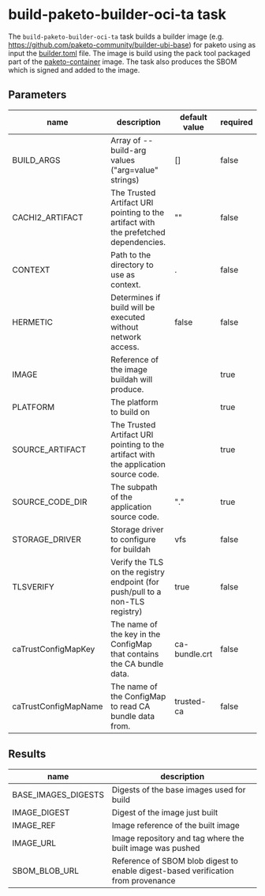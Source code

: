 # build-paketo-builder-oci-ta task

The `build-paketo-builder-oci-ta` task builds a builder image (e.g. https://github.com/paketo-community/builder-ubi-base) for paketo using as input the [builder.toml](https://buildpacks.io/docs/reference/config/builder-config/) file. The image is build using the pack tool packaged part of the [paketo-container](https://github.com/konflux-ci/paketo-container/) image.
The task also produces the SBOM which is signed and added to the image.

## Parameters
| name                 | description                                                                         | default value | required |
|----------------------|-------------------------------------------------------------------------------------|---------------|----------|
| BUILD_ARGS           | Array of --build-arg values ("arg=value" strings)                                   | []            | false    |
| CACHI2_ARTIFACT      | The Trusted Artifact URI pointing to the artifact with the prefetched dependencies. | ""            | false    |
| CONTEXT              | Path to the directory to use as context.                                            | .             | false    |
| HERMETIC             | Determines if build will be executed without network access.                        | false         | false    |
| IMAGE                | Reference of the image buildah will produce.                                        |               | true     |
| PLATFORM             | The platform to build on                                                            |               | true     |
| SOURCE_ARTIFACT      | The Trusted Artifact URI pointing to the artifact with the application source code. |               | true     |
| SOURCE_CODE_DIR      | The subpath of the application source code.                                         | "."           | true     |
| STORAGE_DRIVER       | Storage driver to configure for buildah                                             | vfs           | false    |
| TLSVERIFY            | Verify the TLS on the registry endpoint (for push/pull to a non-TLS registry)       | true          | false    |
| caTrustConfigMapKey  | The name of the key in the ConfigMap that contains the CA bundle data.              | ca-bundle.crt | false    |
| caTrustConfigMapName | The name of the ConfigMap to read CA bundle data from.                              | trusted-ca    | false    |

## Results
|name|description|
|---|---|
|BASE_IMAGES_DIGESTS|Digests of the base images used for build|
|IMAGE_DIGEST|Digest of the image just built|
|IMAGE_REF|Image reference of the built image|
|IMAGE_URL|Image repository and tag where the built image was pushed|
|SBOM_BLOB_URL|Reference of SBOM blob digest to enable digest-based verification from provenance|
